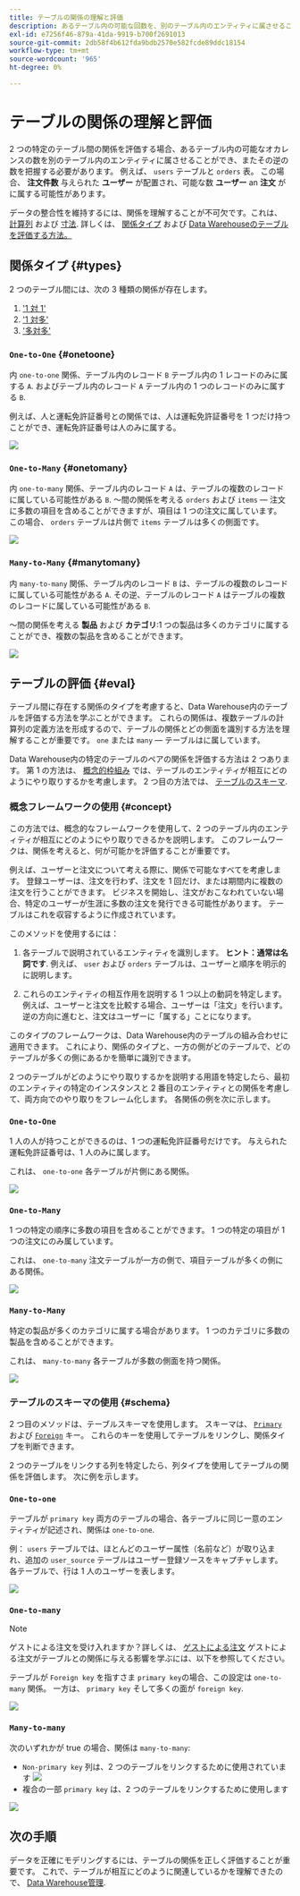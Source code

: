 ```yaml
---
title: テーブルの関係の理解と評価
description: あるテーブル内の可能な回数を、別のテーブル内のエンティティに属させることができる回数を理解する方法を説明します。
exl-id: e7256f46-879a-41da-9919-b700f2691013
source-git-commit: 2db58f4b612fda9bdb2570e582fcde89ddc18154
workflow-type: tm+mt
source-wordcount: '965'
ht-degree: 0%

---
```


# テーブルの関係の理解と評価

2 つの特定のテーブル間の関係を評価する場合、あるテーブル内の可能なオカレンスの数を別のテーブル内のエンティティに属させることができ、またその逆の数を把握する必要があります。 例えば、 `users` テーブルと `orders` 表。 この場合、 **注文件数** 与えられた **ユーザー** が配置され、可能な数 **ユーザー** an **注文** がに属する可能性があります。

データの整合性を維持するには、関係を理解することが不可欠です。これは、 [計算列](../data-warehouse-mgr/creating-calculated-columns.md) および [寸法](../data-warehouse-mgr/manage-data-dimensions-metrics.md). 詳しくは、 [関係タイプ](#types) および [Data Warehouseのテーブルを評価する方法。](#eval)

## 関係タイプ {#types}

2 つのテーブル間には、次の 3 種類の関係が存在します。

1. [&#39;1 対 1&#39;](#onetoone)
1. [&#39;1 対多&#39;](#onetomany)
1. [&#39;多対多&#39;](#manytomany)

### `One-to-One` {#onetoone}

内 `one-to-one` 関係、テーブル内のレコード `B` テーブル内の 1 レコードのみに属する `A`. およびテーブル内のレコード `A` テーブル内の 1 つのレコードのみに属する `B`.

例えば、人と運転免許証番号との関係では、人は運転免許証番号を 1 つだけ持つことができ、運転免許証番号は人のみに属する。

![](../../assets/one-to-one.png)

### `One-to-Many` {#onetomany}

内 `one-to-many` 関係、テーブル内のレコード `A` は、テーブルの複数のレコードに属している可能性がある `B`. ～間の関係を考える `orders` および `items`  — 注文に多数の項目を含めることができますが、項目は 1 つの注文に属しています。 この場合、 `orders` テーブルは片側で `items` テーブルは多くの側面です。

![](../../assets/one-to-many_001.png)

### `Many-to-Many` {#manytomany}

内 `many-to-many` 関係、テーブル内のレコード `B` は、テーブルの複数のレコードに属している可能性がある `A`. その逆、テーブルのレコード `A` はテーブルの複数のレコードに属している可能性がある `B`.

～間の関係を考える **製品** および **カテゴリ**:1 つの製品は多くのカテゴリに属することができ、複数の製品を含めることができます。

![](../../assets/many-to-many.png)

## テーブルの評価 {#eval}

テーブル間に存在する関係のタイプを考慮すると、Data Warehouse内のテーブルを評価する方法を学ぶことができます。 これらの関係は、複数テーブルの計算列の定義方法を形成するので、テーブルの関係とどの側面を識別する方法を理解することが重要です。 `one` または `many`  — テーブルはに属しています。

Data Warehouse内の特定のテーブルのペアの関係を評価する方法は 2 つあります。 第 1 の方法は、 [概念的枠組み](#concept) では、テーブルのエンティティが相互にどのようにやり取りするかを考慮します。 2 つ目の方法では、 [テーブルのスキーマ](#schema).

### 概念フレームワークの使用 {#concept}

この方法では、概念的なフレームワークを使用して、2 つのテーブル内のエンティティが相互にどのようにやり取りできるかを説明します。 このフレームワークは、関係を考えると、何が可能かを評価することが重要です。

例えば、ユーザーと注文について考える際に、関係で可能なすべてを考慮します。 登録ユーザーは、注文を行わず、注文を 1 回だけ、または期間内に複数の注文を行うことができます。 ビジネスを開始し、注文がおこなわれていない場合、特定のユーザーが生涯に多数の注文を発行できる可能性があります。 テーブルはこれを収容するように作成されています。

このメソッドを使用するには：

1. 各テーブルで説明されているエンティティを識別します。 **ヒント：通常は名詞です**. 例えば、 `user` および `orders` テーブルは、ユーザーと順序を明示的に説明します。

1. これらのエンティティの相互作用を説明する 1 つ以上の動詞を特定します。 例えば、ユーザーと注文を比較する場合、ユーザーは「注文」を行います。 逆の方向に進むと、注文はユーザーに「属する」ことになります。

このタイプのフレームワークは、Data Warehouse内のテーブルの組み合わせに適用できます。 これにより、関係のタイプと、一方の側がどのテーブルで、どのテーブルが多くの側にあるかを簡単に識別できます。

2 つのテーブルがどのようにやり取りするかを説明する用語を特定したら、最初のエンティティの特定のインスタンスと 2 番目のエンティティとの関係を考慮して、両方向でのやり取りをフレーム化します。 各関係の例を次に示します。

### `One-to-One`

1 人の人が持つことができるのは、1 つの運転免許証番号だけです。 与えられた運転免許証番号は、1 人のみに属します。

これは、 `one-to-one` 各テーブルが片側にある関係。

![](../../assets/one-to-one3.png)

### `One-to-Many`

1 つの特定の順序に多数の項目を含めることができます。 1 つの特定の項目が 1 つの注文にのみ属しています。

これは、 `one-to-many` 注文テーブルが一方の側で、項目テーブルが多くの側にある関係。

![](../../assets/one-to-many3.png)

### `Many-to-Many`

特定の製品が多くのカテゴリに属する場合があります。 1 つのカテゴリに多数の製品を含めることができます。

これは、 `many-to-many` 各テーブルが多数の側面を持つ関係。

![](../../assets/many-to-many3.png)

### テーブルのスキーマの使用 {#schema}

2 つ目のメソッドは、テーブルスキーマを使用します。 スキーマは、 [`Primary`](https://en.wikipedia.org/wiki/Unique_key) および [`Foreign`](https://en.wikipedia.org/wiki/Foreign_key) キー。 これらのキーを使用してテーブルをリンクし、関係タイプを判断できます。

2 つのテーブルをリンクする列を特定したら、列タイプを使用してテーブルの関係を評価します。 次に例を示します。

### `One-to-one`

テーブルが `primary key` 両方のテーブルの場合、各テーブルに同じ一意のエンティティが記述され、関係は `one-to-one`.

例： `users` テーブルでは、ほとんどのユーザー属性（名前など）が取り込まれ、追加の `user_source` テーブルはユーザー登録ソースをキャプチャします。 各テーブルで、行は 1 人のユーザーを表します。

![](../../assets/one-to-one1.png)

### `One-to-many`

>[!NOTE]
>
>ゲストによる注文を受け入れますか？詳しくは、 [ゲストによる注文](../data-warehouse-mgr/guest-orders.md) ゲストによる注文がテーブルとの関係に与える影響を学ぶには、以下を参照してください。

テーブルが `Foreign key` を指すさま `primary key`の場合、この設定は `one-to-many` 関係。 一方は、 `primary key` そして多くの面が `foreign key`.

![](../../assets/one-to-many1.png)

### `Many-to-many`

次のいずれかが true の場合、関係は `many-to-many`:

* `Non-primary key` 列は、2 つのテーブルをリンクするために使用されています
   ![](../../assets/many-to-many1.png)
* 複合の一部 `primary key` は、2 つのテーブルをリンクするために使用します

![](../../assets/many-to-mnay2.png)

## 次の手順

データを正確にモデリングするには、テーブルの関係を正しく評価することが重要です。 これで、テーブルが相互にどのように関連しているかを理解できたので、 [Data Warehouse管理](../data-warehouse-mgr/tour-dwm.md).
